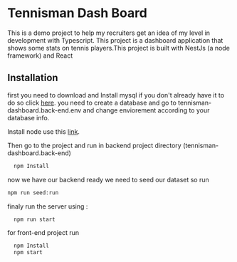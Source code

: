 
# Tennisman Dash Board

This is a demo project to help my recruiters get an idea of ​​my level in development with Typescript.
This project is a dashboard application that shows some stats on tennis players.This project is built with NestJs (a node framework) and React



## Installation

first you need to download and Install mysql if you don't already have it to do so click [here]('https://www.mysql.com/downloads/').
you need to create a database and go to tennisman-dashboard.back-end\.env and change enviorement according to your database info.

Install node use this [link](https://nodejs.org/en/download/).

Then go to the project and run in backend project directory (tennisman-dashboard.back-end)

```bash
  npm Install
```
now we have our backend ready we need to seed our dataset so run 
```bash
npm run seed:run  
```
finaly run the server using :
```bash
  npm run start
```
for front-end project run 
```bash
  npm Install
  npm start
```

    